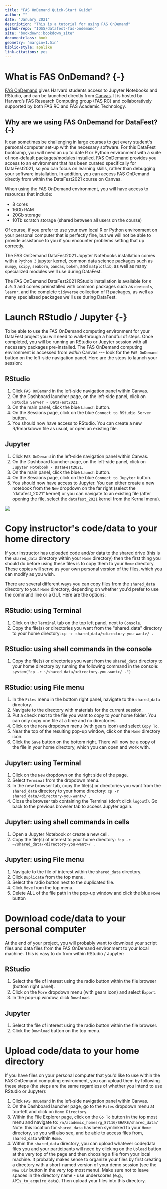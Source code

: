 ```yaml
---
title: "FAS OnDemand Quick-Start Guide"
author: ""
date: "January 2021"
description: "This is a tutorial for using FAS OnDemand"
github-repo: "IQSS/datafest-fas-ondemand"
site: "bookdown::bookdown_site"
documentclass: book
geometry: "margin=1.5in"
biblio-style: apalike
link-citations: yes
---
```


# What is FAS OnDemand? {-}

[FAS OnDemand](https://atg.fas.harvard.edu/ondemand) gives Harvard students access to Jupyter Notebooks and RStudio, and can be launched directly from [Canvas](https://canvas.harvard.edu/). It is hosted by Harvard’s FAS Research Computing group (FAS RC) and collaboratively supported by both FAS RC and FAS Academic Technology.


## Why are we using FAS OnDemand for DataFest? {-}

It can sometimes be challenging in large courses to get every student's personal computer set-up with the necessary software. For this DataFest bootcamp, you will need an up to date R or Python environment with a suite of non-default packages/modules installed. FAS OnDemand provides you access to an environment that has been curated specifically for DataFest2021, so you can focus on learning skills, rather than debugging your software installation. In addition, you can access FAS OnDemand directly from within the DataFest2021 course on Canvas.

When using the FAS OnDemand environment, you will have access to resources that include:

- 8 cores
- 16Gb RAM
- 20Gb storage
- 10Tb scratch storage (shared between all users on the course)

Of course, if you prefer to use your own local R or Python environment on your personal computer that is perfectly fine, but we will not be able to provide assistance to you if you encounter problems setting that up correctly. 

The FAS OnDemand DataFest2021 Jupyter Notebooks installation comes with a `Python 3` jupyter kernel, common data science packages such as `numpy`, `scipy`, `seaborn`, `pandas`, `bokeh`, and `matplotlib`, as well as many specialized modules we'll use during DataFest. 

The FAS OnDemand DataFest2021 RStudio installation is available for `R 4.0.3` and comes preinstalled with common packages such as `devtools`, `learnr`, and the complete `tidyverse` collection of R packages, as well as many specialized packages we'll use during DataFest. 


# Launch RStudio / Jupyter {-}

To be able to use the FAS OnDemand computing environment for your DataFest project you will need to walk-through a handful of steps. Once completed, you will be running an RStudio or Jupyter session with all necessary packages pre-installed. The FAS OnDemand computing environment is accessed from *within* Canvas --- look for the `FAS OnDemand` button on the left-side navigation panel. Here are the steps to launch your session:

## RStudio

1. Click `FAS OnDemand` in the left-side navigation panel within Canvas.
2. On the Dashboard launcher page, on the left-side panel, click on `Rstudio Server - DataFest2021`.
3. On the main panel, click the blue `Launch` button.
4. On the Sessions page, click on the blue `Connect to RStudio Server` button. 
5. You should now have access to RStudio. You can create a new R/Rmarkdown file as usual, or open an existing file.

## Jupyter

1. Click `FAS OnDemand` in the left-side navigation panel within Canvas.
2. On the Dashboard launcher page, on the left-side panel, click on `Jupyter Notebook - DataFest2021`.
3. On the main panel, click the blue `Launch` button.
4. On the Sessions page, click on the blue `Connect to Jupyter` button. 
5. You should now have access to Jupyter. You can either create a new notebook from the `New` dropdown on the far right (select the “datafest_2021” kernel) or you can navigate to an existing file (after opening the file, select the `datafest_2021` kernel from the Kernal menu).

![](images/readme-license.png)


# Copy instructor's code/data to your home directory

If your instructor has uploaded code and/or data to the shared drive (this is the `shared_data` directory within your `Home` directory) then the first thing you should do before using these files is to copy them to your `Home` directory. These copies will serve as your own personal version of the files, which you can modify as you wish.

There are several different ways you can copy files from the `shared_data` directory to your `Home` directory, depending on whether you'd prefer to use the command line or a GUI. Here are the options:

## RStudio: using Terminal

1. Click on the `Terminal` tab on the top left panel, next to `Console`.
2. Copy the file(s) or directories you want from the "shared_data" directory to your home directory: `cp -r shared_data/<directory-you-want>/ .`

## RStudio: using shell commands in the console

1. Copy the file(s) or directories you want from the `shared_data` directory to your home directory by running the following command in the console: `system("cp -r ~/shared_data/<directory-you-want>/ .")`

## RStudio: using File menu

1. In the `Files` menu in the bottom right panel, navigate to the `shared_data` directory.
2. Navigate to the directory with materials for the current session.
3. Put a check next to the file you want to copy to your home folder. You can only copy one file at a time and no directories.
4. Click on the `More` dropdown menu (with gears icon) and select `Copy To`.
5. Near the top of the resulting pop-up window, click on the `Home` directory icon.
6. Click the `Save` button on the bottom right. There will now be a copy of the file in your home directory, which you can open and work with.

## Jupyter: using Terminal

1. Click on the `New` dropdown on the right side of the page.
2. Select `Terminal` from the dropdown menu.
3. In the new browser tab, copy the file(s) or directories you want from the `shared_data` directory to your home directory: `cp -r shared_data/<directory-you-want>/ .`
4. Close the browser tab containing the Terminal (don’t click `logout`!). Go back to the previous browser tab to access Jupyter again.

## Jupyter: using shell commands in cells

1. Open a Jupyter Notebook or create a new cell.
2. Copy the file(s) of interest to your home directory: `!cp -r ~/shared_data/<directory-you-want>/ .`

## Jupyter: using File menu

1. Navigate to the file of interest within the `shared_data` directory.
2. Click `Duplicate` from the top menu.
3. Select the radio button next to the duplicated file.
4. Click `Move` from the top menu.
5. Delete ALL of the file path in the pop-up window and click the blue `Move` button 


# Download code/data to your personal computer

At the end of your project, you will probably want to download your script files and data files from the FAS OnDemand environment to your local machine. This is easy to do from within RStudio / Jupyter:

## RStudio

1. Select the file of interest using the radio button within the file browser (bottom right panel).
2. Click on the `More` dropdown menu (with gears icon) and select `Export`.
3. In the pop-up window, click `Download`.

## Jupyter

1. Select the file of interest using the radio button within the file browser.
2. Click the `Download` button on the top menu.


# Upload code/data to your home directory

If you have files on your personal computer that you'd like to use within the FAS OnDemand computing environment, you can upload them by following these steps (the steps are the same regardless of whether you intend to use RStudio or Jupyter):

1. Click `FAS OnDemand` in the left-side navigation panel within Canvas.
2. On the Dashboard launcher page, go to the `Files` dropdown menu at top-left and click on `Home Directory`.
3. Within the File Explorer page, click on the `Go To` button in the top most menu and navigate to: `/n/academic_homes/g_87116/SHARE/shared_data/` Note: this location for `shared_data` has been symlinked to your `Home` directory, so you will also see, and be able to access files from, `shared_data` within `Home`. 
4. Within the `shared_data` directory, you can upload whatever code/data files you and your participants will need by clicking on the `Upload` button at the very top of the page and then choosing a file from your local machine. It probably makes sense to organize your files by first creating a directory with a short-named version of your demo session (see the `New Dir` button in the very top most menu). Make sure not to leave spaces in the directory name - use underscores (e.g., `APIs_to_acquire_data`). Then upload your files into this directory.

